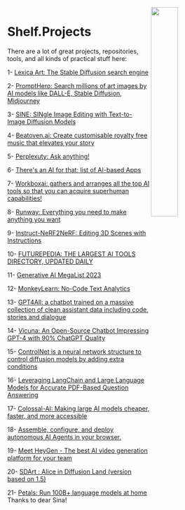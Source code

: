 <img src="https://github.com/IKJ1992/Shelf/blob/master/images/logo.PNG" width="35%" height="35%" align="right" />

# Shelf.Projects
There are a lot of great projects, repositories, tools, and all kinds of practical stuff here:

1- [Lexica Art: The Stable Diffusion search engine](https://lexica.art/)

2- [PromptHero: Search millions of art images by AI models like DALL-E, Stable Diffusion, Midjourney](https://prompthero.com/)

3- [SINE: SINgle Image Editing with Text-to-Image Diffusion Models](https://zhang-zx.github.io/SINE/)

4- [Beatoven.ai: Create customisable royalty free music that elevates your story](https://www.beatoven.ai/)

5- [Perplexuty: Ask anything!](https://www.perplexity.ai/)

6- [There's an AI for that: list of AI-based Apps](https://theresanaiforthat.com/)

7- [Workboxai: gathers and arranges all the top AI tools so that you can acquire superhuman capabilities!](https://workboxai.com/)

8- [Runway: Everything you need to make anything you want](https://runwayml.com/)

9- [Instruct-NeRF2NeRF: Editing 3D Scenes with Instructions](https://instruct-nerf2nerf.github.io/)

10- [FUTUREPEDIA: THE LARGEST AI TOOLS DIRECTORY, UPDATED DAILY](https://www.futurepedia.io/)

11- [Generative AI MegaList 2023](https://docs.google.com/spreadsheets/d/e/2PACX-1vQmZxKQQgHftOZdgM_QgQ6JDGeG6Gj-qeHNVqK0o-213-9w35l7iHv4kN9Gr4y5fVBXTkdBmgYBnQBA/pubhtml#)

12- [MonkeyLearn: No-Code Text Analytics](https://monkeylearn.com/)

13- [GPT4All: a chatbot trained on a massive collection of clean assistant data including code, stories and dialogue](https://github.com/nomic-ai/gpt4all)

14- [Vicuna: An Open-Source Chatbot Impressing GPT-4 with 90% ChatGPT Quality](https://vicuna.lmsys.org/)

15- [ControlNet is a neural network structure to control diffusion models by adding extra conditions](https://github.com/lllyasviel/ControlNet)

16- [Leveraging LangChain and Large Language Models for Accurate PDF-Based Question Answering](https://github.com/mallahyari/drqa)

17- [Colossal-AI: Making large AI models cheaper, faster, and more accessible](https://github.com/hpcaitech/ColossalAI)

18- [Assemble, configure, and deploy autonomous AI Agents in your browser.](https://github.com/reworkd/AgentGPT)

19- [Meet HeyGen - The best AI video generation platform for your team](https://www.heygen.com/?from=moviola)

20- [SDArt : Alice in Diffusion Land (version based on 1.5)](https://huggingface.co/Guizmus/SDArt_AliceInDiffusionLand)

21- [Petals: Run 100B+ language models at home](https://github.com/bigscience-workshop/petals) Thanks to dear Sina!